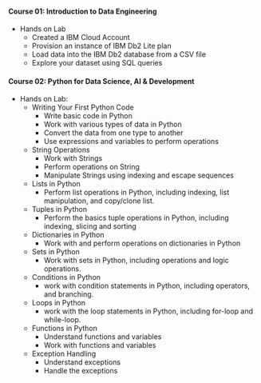 #### Course 01: Introduction to Data Engineering
- Hands on Lab
  - Created a IBM Cloud Account
  - Provision an instance of IBM Db2 Lite plan
  - Load data into the IBM Db2 database from a CSV file
  - Explore your dataset using SQL queries

#### Course 02: Python for Data Science, AI & Development
- Hands on Lab:
  - Writing Your First Python Code
    - Write basic code in Python
    - Work with various types of data in Python
    - Convert the data from one type to another
    - Use expressions and variables to perform operations
  - String Operations
    - Work with Strings
    - Perform operations on String
    - Manipulate Strings using indexing and escape sequences
  - Lists in Python
    - Perform list operations in Python, including indexing, list manipulation, and copy/clone list.
  - Tuples in Python
    - Perform the basics tuple operations in Python, including indexing, slicing and sorting
  - Dictionaries in Python
    - Work with and perform operations on dictionaries in Python
  - Sets in Python
    - Work with sets in Python, including operations and logic operations.
  - Conditions in Python
    - work with condition statements in Python, including operators, and branching.
  - Loops in Python
    - work with the loop statements in Python, including for-loop and while-loop.
  - Functions in Python
    - Understand functions and variables
    - Work with functions and variables
  - Exception Handling
    - Understand exceptions
    - Handle the exceptions
